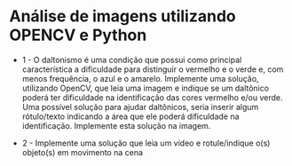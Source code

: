 # Análise de imagens utilizando OPENCV e Python

- 1 - O daltonismo é uma condição que possui como principal característica a dificuldade para distinguir o vermelho e o verde e, com menos frequência, o azul e o amarelo. Implemente uma solução, utilizando OpenCV, que leia uma imagem e indique se um daltônico poderá ter dificuldade na identificação das cores vermelho e/ou verde. Uma possível solução para ajudar daltônicos, seria inserir algum rótulo/texto indicando a área que ele poderá dificuldade na identificação. Implemente esta solução na imagem.

- 2 - Implemente uma solução que leia um vídeo e rotule/indique o(s) objeto(s) em movimento na cena
